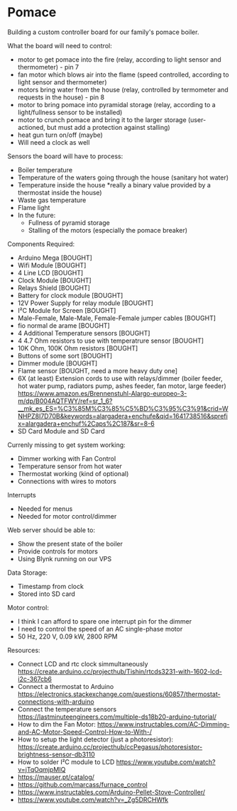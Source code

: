 # Pomace

Building a custom controller board for our family's pomace boiler. 

What the board will need to control:
 - motor to get pomace into the fire (relay, according to light sensor and thermometer) - pin 7
 - fan motor which blows air into the flame (speed controlled, according to light sensor and thermometer)
 - motors bring water from the house (relay, controlled by termometer and requests in the house) - pin 8
 - motor to bring pomace into pyramidal storage (relay, according to a light/fullness sensor to be installed)
 - motor to crunch pomace and bring it to the larger storage (user-actioned, but must add a protection against stalling)
 - heat gun turn on/off (maybe)
 - Will need a clock as well

Sensors the board will have to process:
 - Boiler temperature
 - Temperature of the waters going through the house (sanitary hot water)
 - Temperature inside the house *really a binary value provided by a thermostat inside the house)
 - Waste gas temperature
 - Flame light
 - In the future:
    - Fullness of pyramid storage 
    - Stalling of the motors (especially the pomace breaker)

Components Required:
 - Arduino Mega [BOUGHT]
 - Wifi Module [BOUGHT]
 - 4 Line LCD [BOUGHT]
 - Clock Module [BOUGHT]
 - Relays Shield [BOUGHT]
 - Battery for clock module [BOUGHT]
 - 12V Power Supply for relay module [BOUGHT]
 - I²C Module for Screen [BOUGHT]
 - Male-Female, Male-Male, Female-Female jumper cables [BOUGHT]
 - fio normal de arame [BOUGHT]
 - 4 Additional Temperature sensors [BOUGHT]
 - 4 4.7 Ohm resistors to use with temperatrure sensor [BOUGHT]
 - 10K Ohm, 100K Ohm resistors [BOUGHT]
 - Buttons of some sort [BOUGHT]
 - Dimmer module [BOUGHT]
 - Flame sensor  [BOUGHT, need a more heavy duty one]
 - 6X (at least) Extension cords to use with relays/dimmer (boiler feeder, hot water pump, radiators pump, ashes feeder, fan motor, large feeder) https://www.amazon.es/Brennenstuhl-Alargo-europeo-3-m/dp/B004AQTFWY/ref=sr_1_6?__mk_es_ES=%C3%85M%C3%85%C5%BD%C3%95%C3%91&crid=WNHPZ8I7D70B&keywords=alargadera+enchufe&qid=1641738516&sprefix=alargadera+enchuf%2Caps%2C187&sr=8-6
 - SD Card Module and SD Card

 Currenly missing to get system working:
  - Dimmer working with Fan Control
  - Temperature sensor from hot water
  - Thermostat working (kind of optional)
  - Connections with wires to motors

Interrupts
 - Needed for menus
 - Needed for motor control/dimmer

Web server should be able to:
 - Show the present state of the boiler
 - Provide controls for motors
 - Using Blynk running on our VPS

Data Storage:
 - Timestamp from clock
 - Stored into SD card

 Motor control:
 - I think I can afford to spare one interrupt pin for the dimmer
 - I need to control the speed of an AC single-phase motor
 - 50 Hz, 220 V, 0.09 kW, 2800 RPM


Resources:
 - Connect LCD and rtc clock simmultaneously https://create.arduino.cc/projecthub/Tishin/rtcds3231-with-1602-lcd-i2c-367cb6
 - Connect a thermostat to Arduino https://electronics.stackexchange.com/questions/60857/thermostat-connections-with-arduino
 - Connect the temperature sensors https://lastminuteengineers.com/multiple-ds18b20-arduino-tutorial/
 - How to dim the Fan Motor: https://www.instructables.com/AC-Dimming-and-AC-Motor-Speed-Control-How-to-With-/
 - How to setup the light detector (just a photoresistor): https://create.arduino.cc/projecthub/ccPegasus/photoresistor-brightness-sensor-db3110
 - How to solder I²C module to LCD https://www.youtube.com/watch?v=jTqOqmjpMIQ
 - https://mauser.pt/catalog/
 - https://github.com/marcass/furnace_control
 - https://www.instructables.com/Arduino-Pellet-Stove-Controller/
 - https://www.youtube.com/watch?v=_Zg5DRCHWfk

